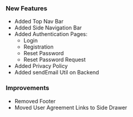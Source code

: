 ### New Features

- Added Top Nav Bar
- Added Side Navigation Bar
- Added Authentication Pages:
  - Login
  - Registration
  - Reset Password
  - Reset Password Request
- Added Privacy Policy
- Added sendEmail Util on Backend

### Improvements

- Removed Footer
- Moved User Agreement Links to Side Drawer
